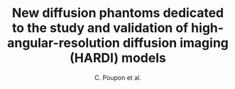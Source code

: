 ---
cat: gaia
subcat: architecture
bestof: false
author: C. Poupon et al.
title: New diffusion phantoms dedicated to the study and validation of high-angular-resolution diffusion imaging (HARDI) models
journal: Magn Reson Med
year: 2008
type: article
---